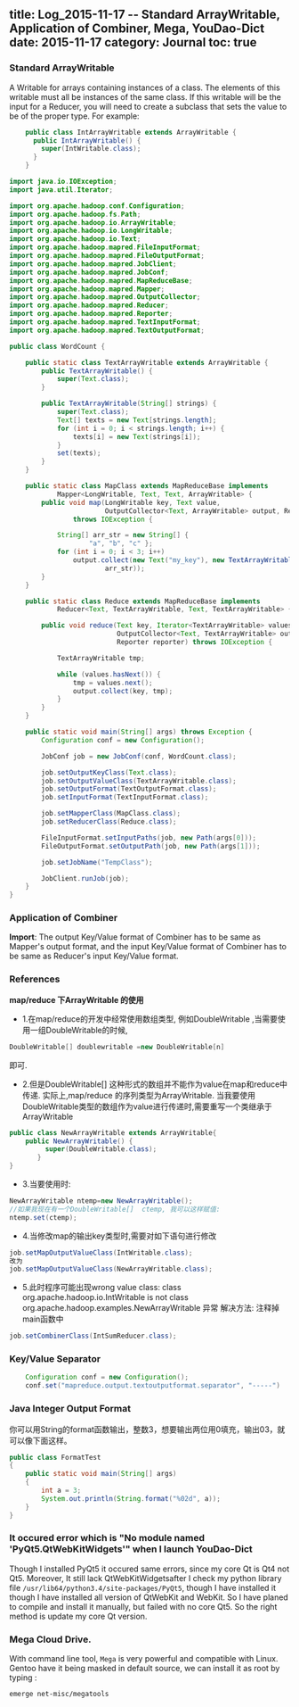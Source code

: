 title: Log_2015-11-17 -- Standard ArrayWritable, Application of Combiner, Mega, YouDao-Dict
date: 2015-11-17
category: Journal
toc: true
---
### Standard ArrayWritable
A Writable for arrays containing instances of a class. The elements of this writable must all be instances of the same class. If this writable will be the input for a Reducer, you will need to create a subclass that sets the value to be of the proper type. For example:
```java
    public class IntArrayWritable extends ArrayWritable {
      public IntArrayWritable() {
        super(IntWritable.class);
      }
    }
```
```java
import java.io.IOException;
import java.util.Iterator;

import org.apache.hadoop.conf.Configuration;
import org.apache.hadoop.fs.Path;
import org.apache.hadoop.io.ArrayWritable;
import org.apache.hadoop.io.LongWritable;
import org.apache.hadoop.io.Text;
import org.apache.hadoop.mapred.FileInputFormat;
import org.apache.hadoop.mapred.FileOutputFormat;
import org.apache.hadoop.mapred.JobClient;
import org.apache.hadoop.mapred.JobConf;
import org.apache.hadoop.mapred.MapReduceBase;
import org.apache.hadoop.mapred.Mapper;
import org.apache.hadoop.mapred.OutputCollector;
import org.apache.hadoop.mapred.Reducer;
import org.apache.hadoop.mapred.Reporter;
import org.apache.hadoop.mapred.TextInputFormat;
import org.apache.hadoop.mapred.TextOutputFormat;

public class WordCount {

    public static class TextArrayWritable extends ArrayWritable {
        public TextArrayWritable() {
            super(Text.class);
        }

        public TextArrayWritable(String[] strings) {
            super(Text.class);
            Text[] texts = new Text[strings.length];
            for (int i = 0; i < strings.length; i++) {
                texts[i] = new Text(strings[i]);
            }
            set(texts);
        }
    }

    public static class MapClass extends MapReduceBase implements
            Mapper<LongWritable, Text, Text, ArrayWritable> {
        public void map(LongWritable key, Text value,
                        OutputCollector<Text, ArrayWritable> output, Reporter reporter)
                throws IOException {

            String[] arr_str = new String[] {
                    "a", "b", "c" };
            for (int i = 0; i < 3; i++)
                output.collect(new Text("my_key"), new TextArrayWritable(
                        arr_str));
        }
    }

    public static class Reduce extends MapReduceBase implements
            Reducer<Text, TextArrayWritable, Text, TextArrayWritable> {

        public void reduce(Text key, Iterator<TextArrayWritable> values,
                           OutputCollector<Text, TextArrayWritable> output,
                           Reporter reporter) throws IOException {

            TextArrayWritable tmp;

            while (values.hasNext()) {
                tmp = values.next();
                output.collect(key, tmp);
            }
        }
    }

    public static void main(String[] args) throws Exception {
        Configuration conf = new Configuration();

        JobConf job = new JobConf(conf, WordCount.class);

        job.setOutputKeyClass(Text.class);
        job.setOutputValueClass(TextArrayWritable.class);
        job.setOutputFormat(TextOutputFormat.class);
        job.setInputFormat(TextInputFormat.class);

        job.setMapperClass(MapClass.class);
        job.setReducerClass(Reduce.class);

        FileInputFormat.setInputPaths(job, new Path(args[0]));
        FileOutputFormat.setOutputPath(job, new Path(args[1]));

        job.setJobName("TempClass");

        JobClient.runJob(job);
    }
}
```

### Application of Combiner
**Import**: The output Key/Value format of Combiner has to be same as Mapper's output format, and the input Key/Value format of Combiner has to be same as Reducer's input Key/Value format.


### References
**map/reduce 下ArrayWritable 的使用**
* 1.在map/reduce的开发中经常使用数组类型, 例如DoubleWritable ,当需要使用一组DoubleWritable的时候,
```java
DoubleWritable[] doublewritable =new DoubleWritable[n]
```
即可.

* 2.但是DoubleWritable[] 这种形式的数组并不能作为value在map和reduce中传递. 实际上,map/reduce 的序列类型为ArrayWritable.
当我要使用DoubleWritable类型的数组作为value进行传递时,需要重写一个类继承于ArrayWritable
```java
public class NewArrayWritable extends ArrayWritable{
	public NewArrayWritable() {
	     super(DoubleWritable.class);
	   }
}
```
* 3.当要使用时:
```java
NewArrayWritable ntemp=new NewArrayWritable();
//如果我现在有一个DoubleWritable[]  ctemp, 我可以这样赋值:
ntemp.set(ctemp);
```
* 4.当修改map的输出key类型时,需要对如下语句进行修改
```java
job.setMapOutputValueClass(IntWritable.class);
改为
job.setMapOutputValueClass(NewArrayWritable.class);
```

* 5.此时程序可能出现wrong value class: class org.apache.hadoop.io.IntWritable is not class org.apache.hadoop.examples.NewArrayWritable 异常
解决方法: 注释掉main函数中
```java
job.setCombinerClass(IntSumReducer.class);
```

### Key/Value Separator
```Java
    Configuration conf = new Configuration();
    conf.set("mapreduce.output.textoutputformat.separator", "-----")
```

### Java Integer Output Format
你可以用String的format函数输出，整数3，想要输出两位用0填充，输出03，就可以像下面这样。
```Java
public class FormatTest
{
    public static void main(String[] args)
    {
        int a = 3;
        System.out.println(String.format("%02d", a));
    }
}
```
### It occured error which is "No module named 'PyQt5.QtWebKitWidgets'" when I launch YouDao-Dict
Though I installed PyQt5 it occured same errors, since my core Qt is Qt4 not Qt5. Moreover, It still lack QtWebKitWidgetsafter I check my python library file `/usr/lib64/python3.4/site-packages/PyQt5`,  though I have installed it though I have installed all version of QtWebKit and WebKit. So I have planed to compile and install it manually, but failed with no core Qt5. So the right method is update my core Qt version.

### Mega Cloud Drive.
With command line tool, `Mega` is very powerful and compatible with Linux. Gentoo have it being masked in default source, we can install it as root by typing :
```bash
emerge net-misc/megatools
```
